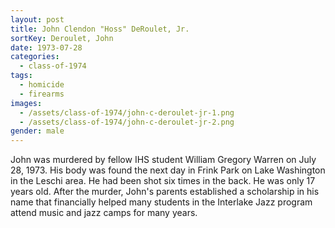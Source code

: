 ```yaml
---
layout: post
title: John Clendon "Hoss" DeRoulet, Jr.
sortKey: Deroulet, John
date: 1973-07-28
categories:
  - class-of-1974
tags:
  - homicide
  - firearms
images:
  - /assets/class-of-1974/john-c-deroulet-jr-1.png
  - /assets/class-of-1974/john-c-deroulet-jr-2.png
gender: male
---
```

John was murdered by fellow IHS student William Gregory Warren on July 28, 1973. His body was found the next day in Frink Park on Lake Washington in the Leschi area. He had been shot six times in the back.  He was only 17 years old. After the murder, John's parents established a scholarship in his name that financially helped many students in the Interlake Jazz program attend music and jazz camps for many years.

